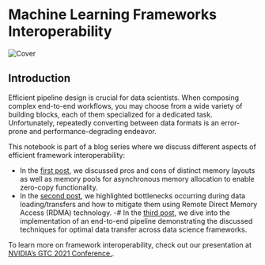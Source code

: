 # Machine Learning Frameworks Interoperability

![Cover](./data/cover.png "Machine Learning Frameworks Interoperability")

## Introduction

Efficient pipeline design is crucial for data scientists. When composing complex end-to-end workflows, you may choose from a wide variety of building blocks, each of them specialized for a dedicated task. Unfortunately, repeatedly converting between data formats is an error-prone and performance-degrading endeavor.

This notebook is part of a blog series where we discuss different aspects of efficient framework interoperability:

- In the [first post](https://developer.nvidia.com/blog/machine-learning-frameworks-interoperability-part-1-memory-layouts-and-memory-pools), we discussed pros and cons of distinct memory layouts as well as memory pools for asynchronous memory allocation to enable zero-copy functionality.
- In the [second post](https://developer.nvidia.com/blog/machine-learning-frameworks-interoperability-part-2-data-loading-and-data-transfer-bottlenecks/), we highlighted bottlenecks occurring during data loading/transfers and how to mitigate them using Remote Direct Memory Access (RDMA) technology.
-# In the [third post](https://developer.nvidia.com/blog/machine-learning-frameworks-interoperability-part-3-zero-copy-in-action-using-an-e2e-pipeline/), we dive into the implementation of an end-to-end pipeline demonstrating the discussed techniques for optimal data transfer across data science frameworks.

To learn more on framework interoperability, check out our presentation at [NVIDIA’s GTC 2021 Conference.](https://www.nvidia.com/en-us/on-demand/session/gtcspring21-e32273/).